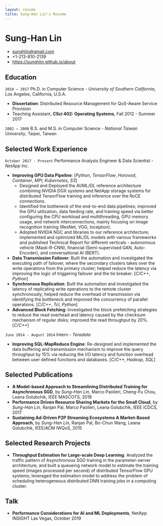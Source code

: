 ```yaml
---
layout: resume
title: Sung-Han Lin's Resume
---
```

# Sung-Han Lin

<div id="webaddress">
<ul>
<li><a href="mailto:sunghlin@gmail.com">sunghlin@gmail.com</a></li>
<li>+1-213-810-2139</li>
<li><a href="https://sunghlin.github.io/about">https://sunghlin.github.io/about</a></li>
</ul>
</div>

## Education

`2010 – 2017`
Ph.D. in Computer Science - *University of Southern California*, Los Angeles, California, U.S.A.

- __Dissertation__: Distributed Resource Management for QoS-Aware Service Provision
- Teaching Assistant, __CSci 402: Operating Systems__, Fall 2012 - Summer 2017

`2002 – 2008`
B.S. and M.S. in Computer Science - *National Taiwan University*, Taipei, Taiwan

## Selected Work Experience

`October 2017 - Present`
Performance Analysis Engineer & Data Scientist - *NetApp Inc.*

- __Improving GPU Data Pipeline__: [*Python*, *TensorFlow*, *Horovod*, *Container*, *MPI*, *Kubernetes*, *S3*]
   - Designed and Deployed the AI/ML/DL reference architecture combining NVIDIA DGX systems and NetApp storage systems for distributed TensorFlow training and inference over the RoCE connections.
   - Identified the bottleneck of the end-to-end data pipelines; improved the GPU utilization, data feeding rate, and training speed via better configuring the CPU workload and multithreading, GPU memory usage, and network interconnections, mainly focusing on image recognition training (ResNet, VGG, Inception).
   - Adopted NVIDIA NGC and libraries to our reference architecture; implemented and optimized ML/DL models with various frameworks and published Technical Report for different verticals - autonomous vehicle (Mask-R-CNN), financial (Semi-supervised GAN, Auto-Encoder), and conversational AI (BERT). 
- __Data Transmission Failover__: Built the automation and investigated the executing path of failover, where the secondary clusters takes over the write operations from the primary cluster; helped reduce the latency via improving the logic of triggering failover and the tie breaker. [*C/C++*, *Python*]
- __Synchronous Replication__: Built the automation and investigated the latency of replicating write operations to the remote cluster synchronously; helped reduce the overhead of transmission via identifying the bottleneck and improved the concurrency of parallel operations. [*C/C++*, *Tcl*, *Python*]
- __Advanced Block Fetching__: Investigated the block prefetching strategies to reduce the read overhead and latency caused by the checksum mechanism of regular disks; improved the read throughput by 20\%. [*C/C++*]

`June 2014 - August 2014`
Intern - *Teradata*

- __Improving SQL-MapReduce Engine__:  Re-designed and implemented the data buffering and transmission mechanism to improve the query throughput by 15% via reducing the I/O latency and function overhead between user defined functions and databases. [*C/C++*, *Hadoop*, *SQL*]

## Selected Publications

- __A Model-based Approach to Streamlining Distributed Training for Asynchronous SGD__, by *Sung-Han Lin*, Marco Paolieri, Cheng-Fu Chou, Leana Golubchik, IEEE MASCOTS, 2018
- __Performance Driven Resource Sharing Markets for the Small Cloud__, by *Sung-Han Lin*, Ranjan Pal, Marco Paolieri, Leana Golubchik, IEEE ICDCS, 2017
- __Sustaining Ad-Driven P2P Streaming Ecosystems A Market-Based Approach__, by *Sung-Han Lin*, Ranjan Pal, Bo-Chun Wang, Leana Golubchik, IEEE/ACM IWQoS, 2015

## Selected Research Projects

- __Throughput Estimation for Large-scale Deep Learning__: Analyzed the traffic pattern of Asynchronous SGD training in the parameter-server architecture, and built a queueing network model to estimate the training speed (images processed per second) of distributed TensorFlow GPU systems; leveraged the estimation model to address the problem of scheduling heterogeneous distributed DNN training jobs in a computing cluster.

## Talk

- __Performance Considerations for AI and ML Deployments__, NetApp INSIGHT Las Vegas, October 2019
<!-- ### Footer Last updated: May 2013 -->


